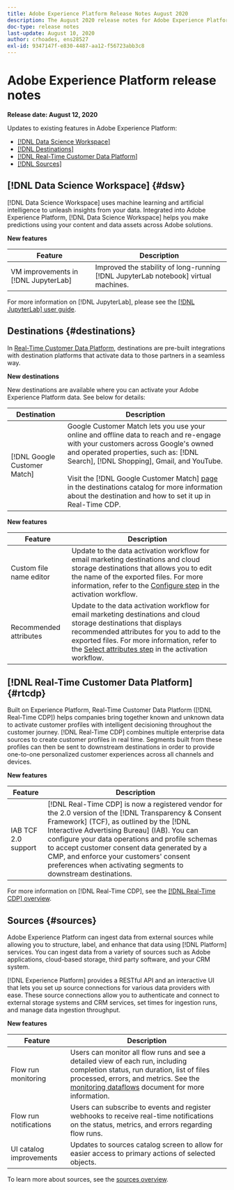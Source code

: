 ```yaml
---
title: Adobe Experience Platform Release Notes August 2020
description: The August 2020 release notes for Adobe Experience Platform.
doc-type: release notes
last-update: August 10, 2020
author: crhoades, ens28527
exl-id: 9347147f-e830-4487-aa12-f56723abb3c8
---
```

# Adobe Experience Platform release notes 

**Release date: August 12, 2020**

Updates to existing features in Adobe Experience Platform:

- [[!DNL Data Science Workspace]](#dsw)
- [[!DNL Destinations]](#destinations)
- [[!DNL Real-Time Customer Data Platform]](#rtcdp)
- [[!DNL Sources]](#sources)

## [!DNL Data Science Workspace] {#dsw}

[!DNL Data Science Workspace] uses machine learning and artificial intelligence to unleash insights from your data. Integrated into Adobe Experience Platform, [!DNL Data Science Workspace] helps you make predictions using your content and data assets across Adobe solutions.

**New features**

| Feature | Description |
| ------- | ----------- |
| VM improvements in [!DNL JupyterLab] | Improved the stability of long-running [!DNL JupyterLab notebook] virtual machines. |

For more information on [!DNL JupyterLab], please see the [[!DNL JupyterLab] user guide](../../data-science-workspace/jupyterlab/overview.md).

## Destinations {#destinations}

In [Real-Time Customer Data Platform](../../rtcdp/overview.md), destinations are pre-built integrations with destination platforms that activate data to those partners in a seamless way.

**New destinations**

New destinations are available where you can activate your Adobe Experience Platform data. See below for details:

|Destination | Description|
|--- | ---|
|[!DNL Google Customer Match] | Google Customer Match lets you use your online and offline data to reach and re-engage with your customers across Google's owned and operated properties, such as: [!DNL Search], [!DNL Shopping], Gmail, and YouTube. <br><br> Visit the [!DNL Google Customer Match] [page](../../destinations/catalog/advertising/google-customer-match.md) in the destinations catalog for more information about the destination and how to set it up in Real-Time CDP.|

**New features**

|Feature | Description|
|------- | -----------|
|Custom file name editor | Update to the data activation workflow for email marketing destinations and cloud storage destinations that allows you to edit the name of the exported files. For more information, refer to the [ Configure step](../../destinations/ui/activate-batch-profile-destinations.md) in the activation workflow.|
|Recommended attributes | Update to the data activation workflow for email marketing destinations and cloud storage destinations that displays recommended attributes for you to add to the exported files. For more information, refer to the [Select attributes step](../../destinations/ui/activate-batch-profile-destinations.md) in the activation workflow.|

## [!DNL Real-Time Customer Data Platform] {#rtcdp}

Built on Experience Platform, Real-Time Customer Data Platform ([!DNL Real-Time CDP]) helps companies bring together known and unknown data to activate customer profiles with intelligent decisioning throughout the customer journey. [!DNL Real-Time CDP] combines multiple enterprise data sources to create customer profiles in real time. Segments built from these profiles can then be sent to downstream destinations in order to provide one-to-one personalized customer experiences across all channels and devices.

**New features**

| Feature | Description |
| ------- | ----------- |
| IAB TCF 2.0 support | [!DNL Real-Time CDP] is now a registered vendor for the 2.0 version of the [!DNL Transparency & Consent Framework] (TCF), as outlined by the [!DNL Interactive Advertising Bureau] (IAB). You can configure your data operations and profile schemas to accept customer consent data generated by a CMP, and enforce your customers' consent preferences when activating segments to downstream destinations. |

For more information on [!DNL Real-Time CDP], see the [[!DNL Real-Time CDP] overview](../../rtcdp/overview.md).

## Sources {#sources}

Adobe Experience Platform can ingest data from external sources while allowing you to structure, label, and enhance that data using [!DNL Platform] services. You can ingest data from a variety of sources such as Adobe applications, cloud-based storage, third party software, and your CRM system.

[!DNL Experience Platform] provides a RESTful API and an interactive UI that lets you set up source connections for various data providers with ease. These source connections allow you to authenticate and connect to external storage systems and CRM services, set times for ingestion runs, and manage data ingestion throughput.

**New features**

| Feature | Description |
| ------- | ----------- |
| Flow run monitoring | Users can monitor all flow runs and see a detailed view of each run, including completion status, run duration, list of files processed, errors, and metrics. See the [monitoring dataflows](../../sources/tutorials/ui/monitor.md) document for more information. |
| Flow run notifications | Users can subscribe to events and register webhooks to receive real-time notifications on the status, metrics, and errors regarding flow runs. |
| UI catalog improvements | Updates to sources catalog screen to allow for easier access to primary actions of selected objects. |

To learn more about sources, see the [sources overview](../../sources/home.md).
